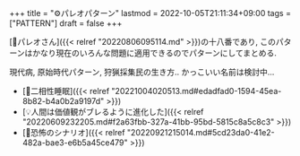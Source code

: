 +++
title = "⚙パレオパターン"
lastmod = 2022-10-05T21:11:34+09:00
tags = ["PATTERN"]
draft = false
+++

[👨パレオさん]({{< relref "20220806095114.md" >}})の十八番であり, このパターンはかなり現在のいろんな問題に適用できるのでパターンにしてまとめる.

現代病, 原始時代パターン, 狩猟採集民の生き方.. かっこいい名前は検討中...

-   [📝二相性睡眠]({{< relref "20221004020513.md#edadfad0-1594-45ea-8b82-b4a0b2a9197d" >}})
-   [💡人間は価値観がブレるように進化した]({{< relref "20220609232205.md#f2a63fbb-327a-41bb-95bd-5815c8a5c8c3" >}})
-   [📝恐怖のシナリオ]({{< relref "20220921215014.md#5cd23da0-41e2-482a-bae3-e6b5a45ce479" >}})
